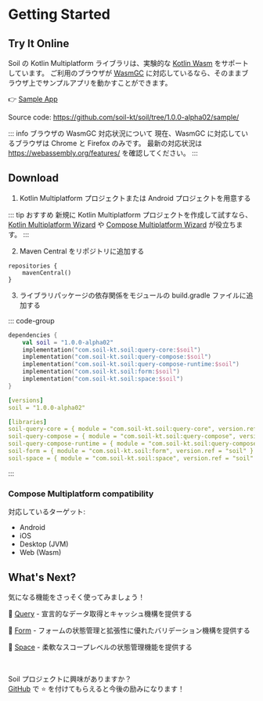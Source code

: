 # Getting Started

## Try It Online

Soil の Kotlin Multiplatform ライブラリは、実験的な [Kotlin Wasm](https://kotlinlang.org/docs/wasm-overview.html) をサポートしています。
ご利用のブラウザが [WasmGC](https://github.com/WebAssembly/gc) に対応しているなら、そのままブラウザ上でサンプルアプリを動かすことができます。

:point_right: [Sample App](https://play.soil-kt.com/)

Source code: <https://github.com/soil-kt/soil/tree/1.0.0-alpha02/sample/>

::: info ブラウザの WasmGC 対応状況について
現在、WasmGC に対応しているブラウザは Chrome と Firefox のみです。
最新の対応状況は https://webassembly.org/features/ を確認してください。
:::


## Download

1. Kotlin Multiplatform プロジェクトまたは Android プロジェクトを用意する

::: tip おすすめ
新規に Kotlin Multiplatform プロジェクトを作成して試すなら、[Kotlin Multiplatform Wizard](https://kmp.jetbrains.com/) や [Compose Multiplatform Wizard](https://terrakok.github.io/Compose-Multiplatform-Wizard/) が役立ちます。
:::

2. Maven Central をリポジトリに追加する

```kts{2}
repositories {
    mavenCentral()
}
```

3. ライブラリパッケージの依存関係をモジュールの build.gradle ファイルに追加する

::: code-group

```kts [Dependencies]
dependencies {
    val soil = "1.0.0-alpha02"
    implementation("com.soil-kt.soil:query-core:$soil")
    implementation("com.soil-kt.soil:query-compose:$soil")
    implementation("com.soil-kt.soil:query-compose-runtime:$soil")
    implementation("com.soil-kt.soil:form:$soil")
    implementation("com.soil-kt.soil:space:$soil")
}
```

```yaml [Version Catalog]
[versions]
soil = "1.0.0-alpha02"

[libraries]
soil-query-core = { module = "com.soil-kt.soil:query-core", version.ref = "soil" }
soil-query-compose = { module = "com.soil-kt.soil:query-compose", version.ref = "soil" }
soil-query-compose-runtime = { module = "com.soil-kt.soil:query-compose-runtime", version.ref = "soil" }
soil-form = { module = "com.soil-kt.soil:form", version.ref = "soil" }
soil-space = { module = "com.soil-kt.soil:space", version.ref = "soil" }
```

:::


### Compose Multiplatform compatibility

対応しているターゲット:

- Android
- iOS
- Desktop (JVM)
- Web (Wasm)


## What's Next?

気になる機能をさっそく使ってみましょう！

:seedling: [Query](./query/hello-query) - 宣言的なデータ取得とキャッシュ機構を提供する

:seedling: [Form](./form/hello-form) - フォームの状態管理と拡張性に優れたバリデーション機構を提供する

:seedling: [Space](./space/hello-space) - 柔軟なスコープレベルの状態管理機能を提供する

<br/>

Soil プロジェクトに興味がありますか？<br/>
[GitHub](https://github.com/soil-kt/soil) で :star: を付けてもらえると今後の励みになります！

